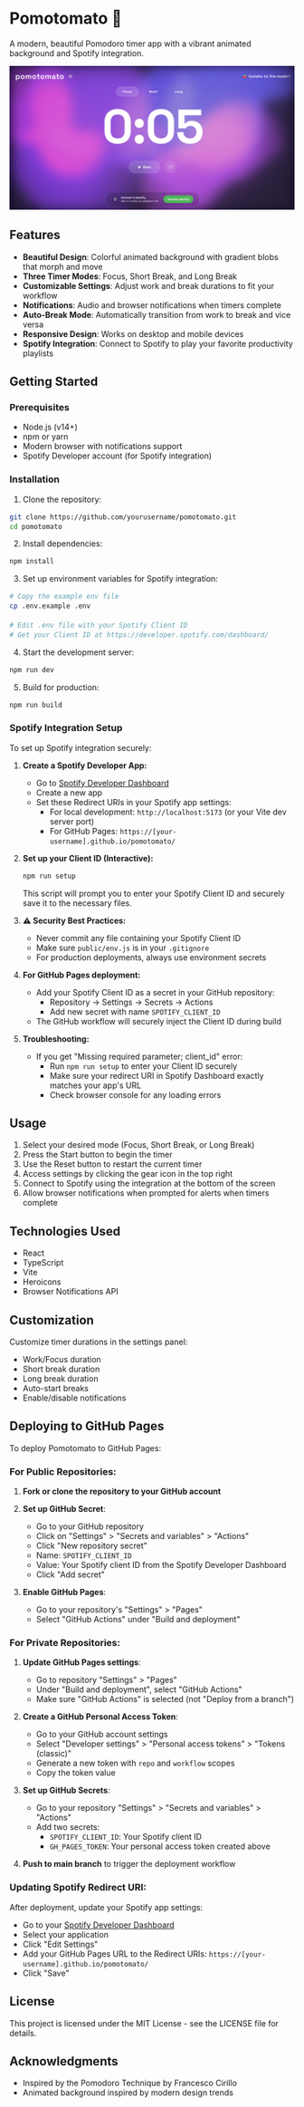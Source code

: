# Pomotomato 🍅

A modern, beautiful Pomodoro timer app with a vibrant animated background and Spotify integration.

![Pomotomato Screenshot](public/image.png)

## Features

- **Beautiful Design**: Colorful animated background with gradient blobs that morph and move
- **Three Timer Modes**: Focus, Short Break, and Long Break
- **Customizable Settings**: Adjust work and break durations to fit your workflow
- **Notifications**: Audio and browser notifications when timers complete
- **Auto-Break Mode**: Automatically transition from work to break and vice versa
- **Responsive Design**: Works on desktop and mobile devices
- **Spotify Integration**: Connect to Spotify to play your favorite productivity playlists

## Getting Started

### Prerequisites

- Node.js (v14+)
- npm or yarn
- Modern browser with notifications support
- Spotify Developer account (for Spotify integration)

### Installation

1. Clone the repository:
```bash
git clone https://github.com/yourusername/pomotomato.git
cd pomotomato
```

2. Install dependencies:
```bash
npm install
```

3. Set up environment variables for Spotify integration:
```bash
# Copy the example env file
cp .env.example .env

# Edit .env file with your Spotify Client ID
# Get your Client ID at https://developer.spotify.com/dashboard/
```

4. Start the development server:
```bash
npm run dev
```

5. Build for production:
```bash
npm run build
```

### Spotify Integration Setup

To set up Spotify integration securely:

1. **Create a Spotify Developer App:**
   - Go to [Spotify Developer Dashboard](https://developer.spotify.com/dashboard/)
   - Create a new app
   - Set these Redirect URIs in your Spotify app settings:
     - For local development: `http://localhost:5173` (or your Vite dev server port)
     - For GitHub Pages: `https://[your-username].github.io/pomotomato/`

2. **Set up your Client ID (Interactive):**
   ```bash
   npm run setup
   ```
   This script will prompt you to enter your Spotify Client ID and securely save it to the necessary files.

3. **⚠️ Security Best Practices:**
   - Never commit any file containing your Spotify Client ID
   - Make sure `public/env.js` is in your `.gitignore`
   - For production deployments, always use environment secrets
   
4. **For GitHub Pages deployment:**
   - Add your Spotify Client ID as a secret in your GitHub repository:
     - Repository → Settings → Secrets → Actions
     - Add new secret with name `SPOTIFY_CLIENT_ID`
   - The GitHub workflow will securely inject the Client ID during build

5. **Troubleshooting:**
   - If you get "Missing required parameter; client_id" error:
     - Run `npm run setup` to enter your Client ID securely
     - Make sure your redirect URI in Spotify Dashboard exactly matches your app's URL
     - Check browser console for any loading errors

## Usage

1. Select your desired mode (Focus, Short Break, or Long Break)
2. Press the Start button to begin the timer
3. Use the Reset button to restart the current timer
4. Access settings by clicking the gear icon in the top right
5. Connect to Spotify using the integration at the bottom of the screen
6. Allow browser notifications when prompted for alerts when timers complete

## Technologies Used

- React
- TypeScript
- Vite
- Heroicons
- Browser Notifications API

## Customization

Customize timer durations in the settings panel:
- Work/Focus duration
- Short break duration
- Long break duration
- Auto-start breaks
- Enable/disable notifications

## Deploying to GitHub Pages

To deploy Pomotomato to GitHub Pages:

### For Public Repositories:

1. **Fork or clone the repository to your GitHub account**

2. **Set up GitHub Secret**:
   - Go to your GitHub repository
   - Click on "Settings" > "Secrets and variables" > "Actions"
   - Click "New repository secret"
   - Name: `SPOTIFY_CLIENT_ID`
   - Value: Your Spotify client ID from the Spotify Developer Dashboard
   - Click "Add secret"

3. **Enable GitHub Pages**:
   - Go to your repository's "Settings" > "Pages"
   - Select "GitHub Actions" under "Build and deployment"

### For Private Repositories:

1. **Update GitHub Pages settings**:
   - Go to repository "Settings" > "Pages"
   - Under "Build and deployment", select "GitHub Actions"
   - Make sure "GitHub Actions" is selected (not "Deploy from a branch")

2. **Create a GitHub Personal Access Token**:
   - Go to your GitHub account settings
   - Select "Developer settings" > "Personal access tokens" > "Tokens (classic)"
   - Generate a new token with `repo` and `workflow` scopes
   - Copy the token value

3. **Set up GitHub Secrets**:
   - Go to your repository "Settings" > "Secrets and variables" > "Actions"
   - Add two secrets:
     - `SPOTIFY_CLIENT_ID`: Your Spotify client ID
     - `GH_PAGES_TOKEN`: Your personal access token created above

4. **Push to main branch** to trigger the deployment workflow

### Updating Spotify Redirect URI:

After deployment, update your Spotify app settings:
- Go to your [Spotify Developer Dashboard](https://developer.spotify.com/dashboard)
- Select your application
- Click "Edit Settings"
- Add your GitHub Pages URL to the Redirect URIs:
  `https://[your-username].github.io/pomotomato/`
- Click "Save"

## License

This project is licensed under the MIT License - see the LICENSE file for details.

## Acknowledgments

- Inspired by the Pomodoro Technique by Francesco Cirillo
- Animated background inspired by modern design trends
